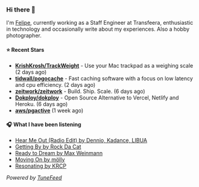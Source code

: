 ### Hi there 👋

I'm [Felipe](https://felipevm.com), currently working as a Staff Engineer at Transfeera, enthusiastic in technology and occasionally write about my experiences. Also a hobby photographer.

#### ⭐ Recent Stars
- **[KrishKrosh/TrackWeight](https://github.com/KrishKrosh/TrackWeight)** - Use your Mac trackpad as a weighing scale (2 days ago)
- **[tidwall/pogocache](https://github.com/tidwall/pogocache)** - Fast caching software with a focus on low latency and cpu efficiency. (2 days ago)
- **[zeitwork/zeitwork](https://github.com/zeitwork/zeitwork)** - Build. Ship. Scale. (6 days ago)
- **[Dokploy/dokploy](https://github.com/Dokploy/dokploy)** - Open Source Alternative to Vercel, Netlify and Heroku. (6 days ago)
- **[aws/pgactive](https://github.com/aws/pgactive)** (1 week ago)

#### 🎧 What I have been listening
- [Hear Me Out (Radio Edit) by Dennio, Kadance, LIBUA](https://open.spotify.com/track/4P5Q1VsSsBNZSE21KFS9kW)
- [Getting By by Rock Da Cat](https://open.spotify.com/track/23XaFtPGUUjzLPqOcfZJRo)
- [Ready to Dream by Max Weinmann](https://open.spotify.com/track/3fxIHlvIh63c28DOnMCfQN)
- [Moving On by mölly](https://open.spotify.com/track/50V1z9iKXYy1bVfXHr3dJt)
- [Resonating by KRCP](https://open.spotify.com/track/2bKM2xSDD1DSx3FqSJMc2C)

_Powered by [TuneFeed](https://tunefeed.app?ref=github.com)_
